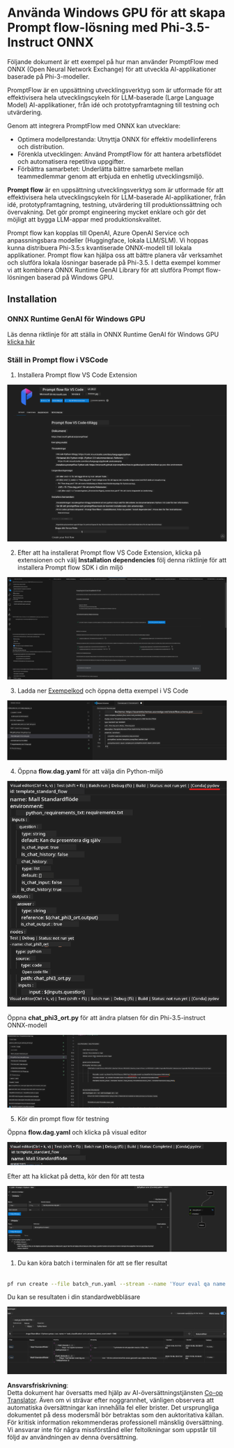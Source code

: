 <!--
CO_OP_TRANSLATOR_METADATA:
{
  "original_hash": "92e7dac1e5af0dd7c94170fdaf6860fe",
  "translation_date": "2025-07-17T03:00:52+00:00",
  "source_file": "md/02.Application/01.TextAndChat/Phi3/UsingPromptFlowWithONNX.md",
  "language_code": "sv"
}
-->
# Använda Windows GPU för att skapa Prompt flow-lösning med Phi-3.5-Instruct ONNX

Följande dokument är ett exempel på hur man använder PromptFlow med ONNX (Open Neural Network Exchange) för att utveckla AI-applikationer baserade på Phi-3-modeller.

PromptFlow är en uppsättning utvecklingsverktyg som är utformade för att effektivisera hela utvecklingscykeln för LLM-baserade (Large Language Model) AI-applikationer, från idé och prototypframtagning till testning och utvärdering.

Genom att integrera PromptFlow med ONNX kan utvecklare:

- Optimera modellprestanda: Utnyttja ONNX för effektiv modellinferens och distribution.
- Förenkla utvecklingen: Använd PromptFlow för att hantera arbetsflödet och automatisera repetitiva uppgifter.
- Förbättra samarbetet: Underlätta bättre samarbete mellan teammedlemmar genom att erbjuda en enhetlig utvecklingsmiljö.

**Prompt flow** är en uppsättning utvecklingsverktyg som är utformade för att effektivisera hela utvecklingscykeln för LLM-baserade AI-applikationer, från idé, prototypframtagning, testning, utvärdering till produktionssättning och övervakning. Det gör prompt engineering mycket enklare och gör det möjligt att bygga LLM-appar med produktionskvalitet.

Prompt flow kan kopplas till OpenAI, Azure OpenAI Service och anpassningsbara modeller (Huggingface, lokala LLM/SLM). Vi hoppas kunna distribuera Phi-3.5:s kvantiserade ONNX-modell till lokala applikationer. Prompt flow kan hjälpa oss att bättre planera vår verksamhet och slutföra lokala lösningar baserade på Phi-3.5. I detta exempel kommer vi att kombinera ONNX Runtime GenAI Library för att slutföra Prompt flow-lösningen baserad på Windows GPU.

## **Installation**

### **ONNX Runtime GenAI för Windows GPU**

Läs denna riktlinje för att ställa in ONNX Runtime GenAI för Windows GPU [klicka här](./ORTWindowGPUGuideline.md)

### **Ställ in Prompt flow i VSCode**

1. Installera Prompt flow VS Code Extension

![pfvscode](../../../../../../translated_images/pfvscode.eff93dfc66a42cbef699fc16fa48f3ed3a23361875a3362037d026896395a00d.sv.png)

2. Efter att ha installerat Prompt flow VS Code Extension, klicka på extensionen och välj **Installation dependencies** följ denna riktlinje för att installera Prompt flow SDK i din miljö

![pfsetup](../../../../../../translated_images/pfsetup.b46e93096f5a254f74e8b74ce2be7047ce963ef573d755ec897eb1b78cb9c954.sv.png)

3. Ladda ner [Exempelkod](../../../../../../code/09.UpdateSamples/Aug/pf/onnx_inference_pf) och öppna detta exempel i VS Code

![pfsample](../../../../../../translated_images/pfsample.8d89e70584ffe7c4dba182513e3148a989e552c3b8e4948567a6b806b5ae1845.sv.png)

4. Öppna **flow.dag.yaml** för att välja din Python-miljö

![pfdag](../../../../../../translated_images/pfdag.264a77f7366458ff850a76ae949226391ea382856d543ef9da4b92096aff7e4b.sv.png)

   Öppna **chat_phi3_ort.py** för att ändra platsen för din Phi-3.5-instruct ONNX-modell

![pfphi](../../../../../../translated_images/pfphi.72da81d74244b45fc78cdfeeb8c7fbd9e7cd610bf2f96814dbade6a4a2dfad7e.sv.png)

5. Kör din prompt flow för testning

Öppna **flow.dag.yaml** och klicka på visual editor

![pfv](../../../../../../translated_images/pfv.ba8a81f34b20f603cccee3fe91e94113792ed6f5af28f76ab08e1a0b3e77b33b.sv.png)

Efter att ha klickat på detta, kör den för att testa

![pfflow](../../../../../../translated_images/pfflow.4e1135a089b1ce1b6348b59edefdb6333e5729b54c8e57f9039b7f9463e68fbd.sv.png)

1. Du kan köra batch i terminalen för att se fler resultat


```bash

pf run create --file batch_run.yaml --stream --name 'Your eval qa name'    

```

Du kan se resultaten i din standardwebbläsare


![pfresult](../../../../../../translated_images/pfresult.c22c826f8062d7cbe871cff35db4a013dcfefc13fafe5da6710a8549a96a4ceb.sv.png)

**Ansvarsfriskrivning**:  
Detta dokument har översatts med hjälp av AI-översättningstjänsten [Co-op Translator](https://github.com/Azure/co-op-translator). Även om vi strävar efter noggrannhet, vänligen observera att automatiska översättningar kan innehålla fel eller brister. Det ursprungliga dokumentet på dess modersmål bör betraktas som den auktoritativa källan. För kritisk information rekommenderas professionell mänsklig översättning. Vi ansvarar inte för några missförstånd eller feltolkningar som uppstår till följd av användningen av denna översättning.
